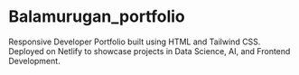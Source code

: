 # Balamurugan_portfolio
Responsive Developer Portfolio built using HTML and Tailwind CSS. Deployed on Netlify to showcase projects in Data Science, AI, and Frontend Development.
